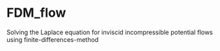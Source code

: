 # FDM_flow
Solving the Laplace equation for inviscid incompressible potential flows using finite-differences-method
